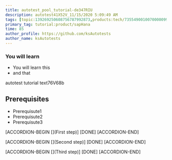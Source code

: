```yaml
---
title: autotest_pool_tutorial-de347RIU
description: autotest41X52V_11/15/2020 5:09:49 AM
tags: [topic:139269250608756787992873,products:tech/73554900100700000996,tutorial:experience/advanced]
primary_tag: tutorial:product/sapHana
time: 85
author_profile: https://github.com/ksAutotests
author_name: ksAutotests
---
```

### You will learn
- You will learn this
- and that

autotest tutorial text76V68b

## Prerequisites
- Prerequisute1
- Prerequisute2
- Prerequisute3

[ACCORDION-BEGIN [](First step)]
[DONE]
[ACCORDION-END]

[ACCORDION-BEGIN [](Second step)]
[DONE]
[ACCORDION-END]

[ACCORDION-BEGIN [](Third step)]
[DONE]
[ACCORDION-END]


